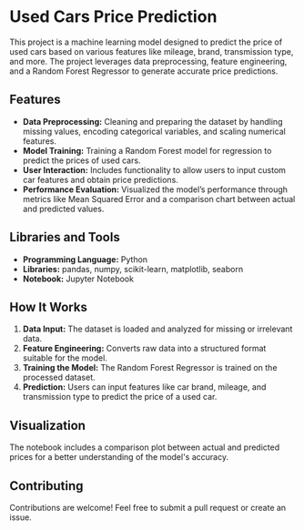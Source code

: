 
# Used Cars Price Prediction

This project is a machine learning model designed to predict the price of used cars based on various features like mileage, brand, transmission type, and more. The project leverages data preprocessing, feature engineering, and a Random Forest Regressor to generate accurate price predictions.

## Features

- **Data Preprocessing:** Cleaning and preparing the dataset by handling missing values, encoding categorical variables, and scaling numerical features.
- **Model Training:** Training a Random Forest model for regression to predict the prices of used cars.
- **User Interaction:** Includes functionality to allow users to input custom car features and obtain price predictions.
- **Performance Evaluation:** Visualized the model’s performance through metrics like Mean Squared Error and a comparison chart between actual and predicted values.

## Libraries and Tools

- **Programming Language:** Python
- **Libraries:** pandas, numpy, scikit-learn, matplotlib, seaborn
- **Notebook:** Jupyter Notebook

## How It Works

1. **Data Input:** The dataset is loaded and analyzed for missing or irrelevant data.
2. **Feature Engineering:** Converts raw data into a structured format suitable for the model.
3. **Training the Model:** The Random Forest Regressor is trained on the processed dataset.
4. **Prediction:** Users can input features like car brand, mileage, and transmission type to predict the price of a used car.

## Visualization

The notebook includes a comparison plot between actual and predicted prices for a better understanding of the model's accuracy.

## Contributing

Contributions are welcome! Feel free to submit a pull request or create an issue.

